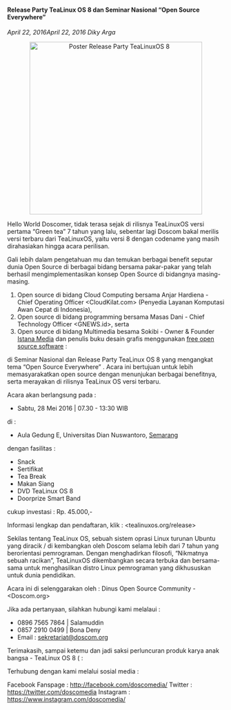 #### Release Party TeaLinux OS 8 dan Seminar Nasional “Open Source Everywhere”
_April 22, 2016April 22, 2016 Diky Arga_

<p align="center">
	<img src="./posts/2016-04-22-release-party-tealinux-os-8-dan-seminar-nasional-open-source-everywhere/poster-release-party-v-3.png" height="400px" alt="Poster Release Party TeaLinuxOS 8">
</p> 

Hello World Doscomer, tidak terasa sejak di rilisnya TeaLinuxOS versi pertama “Green tea” 7 tahun yang lalu, sebentar lagi Doscom bakal merilis versi terbaru dari TeaLinuxOS, yaitu versi 8 dengan codename yang masih dirahasiakan hingga acara perilisan.

Gali lebih dalam pengetahuan mu dan temukan berbagai benefit seputar dunia Open Source di berbagai bidang bersama pakar-pakar yang telah berhasil mengimplementasikan konsep Open Source di bidangnya masing-masing.

1. Open source di bidang Cloud Computing bersama Anjar Hardiena - Chief Operating Officer <CloudKilat.com> (Penyedia Layanan Komputasi Awan Cepat di Indonesia),
2. Open source di bidang programming bersama Masas Dani - Chief Technology Officer <GNEWS.id>, serta
3. Open source di bidang Multimedia besama Sokibi - Owner & Founder [Istana Media](http://imgos-belajarlinux.blogspot.co.id/) dan penulis buku desain grafis menggunakan [free open source software](http://en.wikipedia.org/wiki/Free_and_open_source_software) :

di Seminar Nasional dan Release Party TeaLinux OS 8 yang mengangkat tema “Open Source Everywhere” . Acara ini bertujuan untuk lebih memasyarakatkan open source dengan menunjukan berbagai benefitnya, serta merayakan di rilisnya TeaLinux OS versi terbaru.

Acara akan berlangsung pada :

- Sabtu, 28 Mei 2016 | 07.30 - 13:30 WIB

di :

- Aula Gedung E, Universitas Dian Nuswantoro, [Semarang](http://maps.google.com/maps?ll=-6.96666666667,110.416666667&spn=0.1,0.1&q=-6.96666666667,110.416666667%20(Semarang)&t=h)

dengan fasilitas :

- Snack
- Sertifikat
- Tea Break
- Makan Siang
- DVD TeaLinux OS 8
- Doorprize Smart Band

cukup investasi :
Rp. 45.000,-

Informasi lengkap dan pendaftaran, klik : <tealinuxos.org/release>

Sekilas tentang TeaLinux OS, sebuah sistem oprasi Linux turunan Ubuntu yang diracik / di kembangkan oleh Doscom selama lebih dari 7 tahun yang berorientasi pemrograman. Dengan menghadirkan filosofi, “Nikmatnya sebuah racikan”, TeaLinuxOS dikembangkan secara terbuka dan bersama-sama untuk menghasilkan distro Linux pemrograman yang dikhususkan untuk dunia pendidikan.

Acara ini di selenggarakan oleh : Dinus Open Source Community - <Doscom.org>

Jika ada pertanyaan, silahkan hubungi kami melalaui :
- 0896 7565 7864 | Salamuddin
- 0857 2910 0499 | Bona Deny
- Email : <sekretariat@doscom.org>

Terimakasih, sampai ketemu dan jadi saksi perluncuran produk karya anak bangsa - TeaLinux OS 8 ( :

Terhubung dengan kami melalui sosial media :

Facebook Fanspage : <http://facebook.com/doscomedia/>
Twitter : <https://twitter.com/doscomedia>
Instagram : <https://www.instagram.com/doscomedia/>